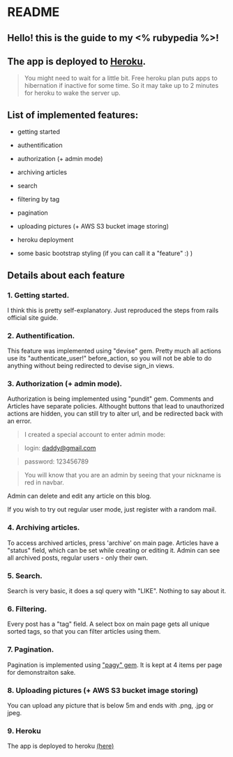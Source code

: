 # README

## Hello! this is the guide to my <% rubypedia %>!

## The app is deployed to [Heroku](https://rubypediaapp.herokuapp.com/?).
> You might need to wait for a little bit. Free heroku plan puts apps to hibernation if inactive for some time. So it may take up to 2 minutes for heroku to wake the server up.

## List of implemented features:

* getting started

* authentification

* authorization (+ admin mode)

* archiving articles

* search

* filtering by tag

* pagination

* uploading pictures (+ AWS S3 bucket image storing)

* heroku deployment

* some basic bootstrap styling (if you can call it a "feature" :) ) 
## Details about each feature

### 1. Getting started.

I think this is pretty self-explanatory. Just reproduced the steps from rails official site guide.

### 2. Authentification.

This feature was implemented using "devise" gem. Pretty much all actions use its "authenticate_user!" before_action, so you will not be able to do anything without being redirected to devise sign_in views.

### 3. Authorization (+ admin mode).

Authorization is being implemented using "pundit" gem. Comments and Articles have separate policies. Althought buttons that lead to unauthorized actions are hidden, you can still try to alter url, and be redirected back with an error.

> I created a special account to enter admin mode:

> login: daddy@gmail.com

> password: 123456789

> You will know that you are an admin by seeing that your nickname is red in navbar.

Admin can delete and edit any article on this blog.

If you wish to try out regular user mode, just register with a random mail.

### 4. Archiving articles.

To access archived articles, press 'archive' on main page. Articles have a "status" field, which can be set while creating or editing it. Admin can see all archived posts, regular users - only their own.

### 5. Search.

Search is very basic, it does a sql query with "LIKE". Nothing to say about it.

### 6. Filtering.

Every post has a "tag" field. A select box on main page gets all unique sorted tags, so that you can filter articles using them.

### 7. Pagination.

Pagination is implemented using ["pagy" gem](https://github.com/ddnexus/pagy). It is kept at 4 items per page for demonstraiton sake.

### 8. Uploading pictures (+ AWS S3 bucket image storing)

You can upload any picture that is below 5m and ends with .png, .jpg or jpeg.

### 9. Heroku

The app is deployed to heroku [(here)](https://rubypediaapp.herokuapp.com/)
